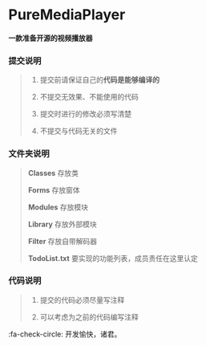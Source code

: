 # PureMediaPlayer
**一款准备开源的视频播放器**

### 提交说明

>1. 提交前请保证自己的**代码是能够编译的**
>
>2. 不提交无效果、不能使用的代码
>
>3. 提交时进行的修改必须写清楚
>
>4. 不提交与代码无关的文件

### 文件夹说明

>**Classes** 
>存放类
>
>**Forms** 
>存放窗体
>
>**Modules** 
>存放模块
>
>**Library**
>存放外部模块
>
>**Filter**
>存放自带解码器
>
>**TodoList.txt** 
>要实现的功能列表，成员责任在这里认定


### 代码说明

>1. 提交的代码必须尽量写注释
>
>2. 可以考虑为之前的代码编写注释

:fa-check-circle: 开发愉快，诸君。